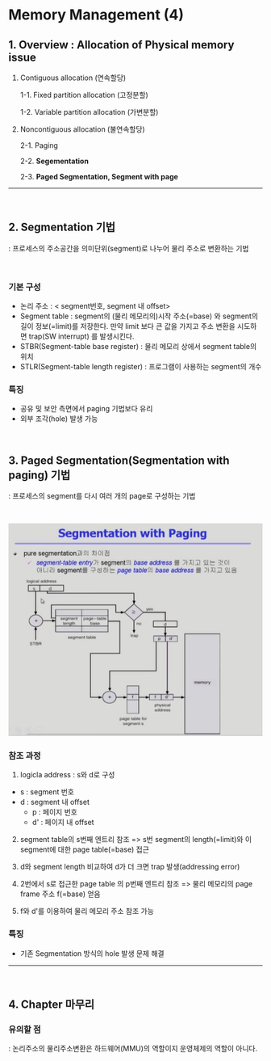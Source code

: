 # Memory Management (4)

## 1. Overview : Allocation of Physical memory issue

1. Contiguous allocation (연속할당)

    1-1. Fixed partition allocation (고정분할)

    1-2. Variable partition allocation (가변분할)

2. Noncontiguous allocation (불연속할당)

    2-1. Paging

    2-2. **Segementation**

    2-3. **Paged Segmentation, Segment with page**

--- 

<br/>

## 2. Segmentation 기법

: 프로세스의 주소공간을 의미단위(segment)로 나누어 물리 주소로 변환하는 기법

<br/>

### 기본 구성
* 논리 주소 : < segment번호, segment 내 offset> 
* Segment table
: segment의 (물리 메모리의)시작 주소(=base) 와 segment의 길이 정보(=limit)를 저장한다. 만약 limit 보다 큰 값을 가지고 주소 변환을 시도하면 trap(SW interrupt) 를 발생시킨다.
* STBR(Segment-table base register) : 물리 메모리 상에서 segment table의 위치
* STLR(Segment-table length register) : 프로그램이 사용하는 segment의 개수

### 특징
* 공유 및 보안 측면에서 paging 기법보다 유리
* 외부 조각(hole) 발생 가능

<br/>

## 3. Paged Segmentation(Segmentation with paging) 기법

: 프로세스의 segment를 다시 여러 개의 page로 구성하는 기법

<br/>

![페이지드 세그멘테이션](image/pagedsegment.JPG)

### 참조 과정 

1. logicla address : s와 d로 구성

* s : segment 번호
* d : segment 내 offset
    * p : 페이지 번호
    * d' : 페이지 내 offset

2. segment table의 s번째 엔트리 참조 => s번 segment의 length(=limit)와 이 segment에 대한 page table(=base) 접근 

3. d와 segment length 비교하여 d가 더 크면 trap 발생(addressing error)

4. 2번에서 s로 접근한 page table 의 p번째 엔트리 참조 => 물리 메모리의 page frame 주소 f(=base) 얻음

5. f와 d'를 이용하여 물리 메모리 주소 참조 가능

### 특징
* 기존 Segmentation 방식의 hole 발생 문제 해결

---

<br/>

## 4. Chapter 마무리

### 유의할 점
: 논리주소의 물리주소변환은 하드웨어(MMU)의 역할이지 운영체제의 역할이 아니다.
